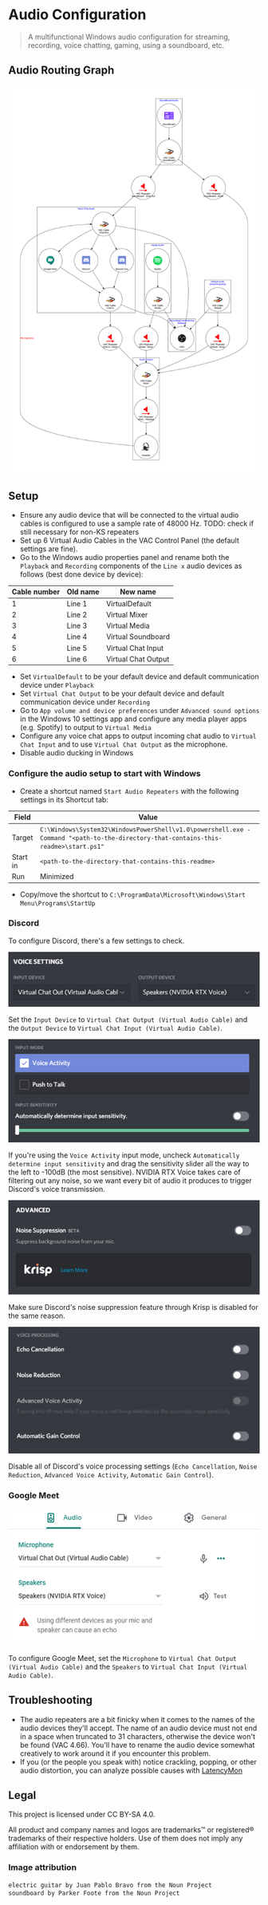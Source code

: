# Audio Configuration

> A multifunctional Windows audio configuration for streaming, recording, voice chatting, gaming, using a soundboard, etc.

## Audio Routing Graph

![A visual graph of the audio configuration](audio-config.png)

## Setup

- Ensure any audio device that will be connected to the virtual audio cables is configured to use a sample rate of 48000 Hz. TODO: check if still necessary for non-KS repeaters
- Set up 6 Virtual Audio Cables in the VAC Control Panel (the default settings are fine).
- Go to the Windows audio properties panel and rename both the `Playback` and `Recording` components of the `Line x` audio devices as follows (best done device by device):

| Cable number | Old name | New name            |
| ------------ | -------- | ------------------- |
| 1            | Line 1   | VirtualDefault      |
| 2            | Line 2   | Virtual Mixer       |
| 3            | Line 3   | Virtual Media       |
| 4            | Line 4   | Virtual Soundboard  |
| 5            | Line 5   | Virtual Chat Input  |
| 6            | Line 6   | Virtual Chat Output |

- Set `VirtualDefault` to be your default device and default communication device under `Playback`
- Set `Virtual Chat Output` to be your default device and default communication device under `Recording`
- Go to `App volume and device preferences` under `Advanced sound options` in the Windows 10 settings app and configure any media player apps (e.g. Spotify) to output to `Virtual Media`
- Configure any voice chat apps to output incoming chat audio to `Virtual Chat Input` and to use `Virtual Chat Output` as the microphone.
- Disable audio ducking in Windows

### Configure the audio setup to start with Windows

- Create a shortcut named `Start Audio Repeaters` with the following settings in its Shortcut tab:

| Field    | Value                                                                                                                              |
| -------- | ---------------------------------------------------------------------------------------------------------------------------------- |
| Target   | `C:\Windows\System32\WindowsPowerShell\v1.0\powershell.exe -Command "<path-to-the-directory-that-contains-this-readme>\start.ps1"` |
| Start in | `<path-to-the-directory-that-contains-this-readme>`                                                                                |
| Run      | Minimized                                                                                                                          |

<!-- TODO: shouldn't this be in my user dir somewhere? -->

- Copy/move the shortcut to `C:\ProgramData\Microsoft\Windows\Start Menu\Programs\StartUp`

### Discord

To configure Discord, there's a few settings to check.

![A screenshot of Discord's voice settings (devices section)](img/discord_voice_settings_devices.png)

Set the `Input Device` to `Virtual Chat Output (Virtual Audio Cable)` and the `Output Device` to `Virtual Chat Input (Virtual Audio Cable)`.

![A screenshot of Discord's voice settings (input mode and sensitivity section)](img/discord_voice_settings_input_sensitivity.png)

<!-- TODO: update these instructions to remove RTX voice -->

If you're using the `Voice Activity` input mode, uncheck `Automatically determine input sensitivity` and drag the sensitivity slider all the way to the left to -100dB (the most sensitive). NVIDIA RTX Voice takes care of filtering out any noise, so we want every bit of audio it produces to trigger Discord's voice transmission.

![A screenshot of Discord's voice settings (noise suppression section)](img/discord_voice_settings_krisp_noise_suppression.png)

Make sure Discord's noise suppression feature through Krisp is disabled for the same reason.

![A screenshot of Discord's voice settings (voice processing section)](img/discord_voice_settings_voice_processing.png)

Disable all of Discord's voice processing settings (`Echo Cancellation`, `Noise Reduction`, `Advanced Voice Activity`, `Automatic Gain Control`).

### Google Meet

![A screenshot of Google Meet's audio settings](img/google_meet_audio_settings.png)

To configure Google Meet, set the `Microphone` to `Virtual Chat Output (Virtual Audio Cable)` and the `Speakers` to `Virtual Chat Input (Virtual Audio Cable)`.

## Troubleshooting

- The audio repeaters are a bit finicky when it comes to the names of the audio devices they'll accept.
  The name of an audio device must not end in a space when truncated to 31 characters, otherwise the device won't be found (VAC 4.66).
  You'll have to rename the audio device somewhat creatively to work around it if you encounter this problem.
- If you (or the people you speak with) notice crackling, popping, or other audio distortion, you can analyze possible causes with [LatencyMon](https://www.resplendence.com/latencymon)

## Legal

This project is licensed under CC BY-SA 4.0.

All product and company names and logos are trademarks™ or registered® trademarks of their respective holders. Use of them does not imply any affiliation with or endorsement by them.

### Image attribution

```
electric guitar by Juan Pablo Bravo from the Noun Project
soundboard by Parker Foote from the Noun Project
```
